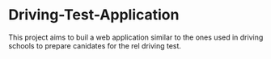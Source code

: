 # Driving-Test-Application
This project aims to buil a web application similar to the ones used in driving schools to prepare canidates for the rel driving test.
